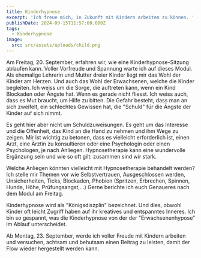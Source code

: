 ```yaml
---
title: Kinderhypnose
excerpt: 'Ich freue mich, in Zukunft mit Kindern arbeiten zu können. '
publishDate: 2024-09-15T11:57:00.000Z
tags:
  - Kinderhypnose
image:
  src: src/assets/uploads/child.png
---
```


Am Freitag, 20. September, erfahren wir, wie eine Kinderhypnose-Sitzung ablaufen kann. Voller Vorfreude und Spannung warte ich auf dieses Modul. Als ehemalige Lehrerin und Mutter dreier Kinder liegt mir das Wohl der Kinder am Herzen. Und auch das Wohl der Erwachsenen, welche die Kinder begleiten. Ich weiss um die Sorge, die auftreten kann, wenn ein Kind Blockaden oder Ängste hat. Wenn es gerade nicht fliesst. Ich weiss auch, dass es Mut braucht, um Hilfe zu bitten. Die Gefahr besteht, dass man an sich zweifelt, ein schlechtes Gewissen hat, die "Schuld" für die Ängste der Kinder auf sich nimmt.

Es geht hier aber nicht um Schuldzuweisungen. Es geht um das Interesse und die Offenheit, das Kind an die Hand zu nehmen und ihm Wege zu zeigen. Mir ist wichtig zu betonen, dass es vielleicht erforderlich ist, einen Arzt, eine Ärztin zu konsultieren oder eine Psychologin oder einen Psychologen, je nach Anliegen. Hypnosetherapie kann eine wundervolle Ergänzung sein und wie so oft gilt: zusammen sind wir stark.

Welche Anliegen könnten vielleicht mit Hypnosetherapie behandelt werden? Ich stelle mir Themen vor wie Selbstvertrauen, Ausgeschlossen werden, Unsicherheiten, Ticks, Blockaden, Phobien (Spritzen, Erbrechen, Spinnen, Hunde, Höhe, Prüfungsangst,...) Gerne berichte ich euch Genaueres nach dem Modul am Freitag.

Kinderhypnose wird als "Königsdiszplin" bezeichnet. Und dies, obwohl Kinder oft leicht Zugriff haben auf ihr kreatives und entspanntes Inneres. Ich bin so gespannt, was die Kinderhypnose von der der "Erwachsenenhypose" im Ablauf unterscheidet.

Ab Montag, 23. September, werde ich voller Freude mit Kindern arbeiten und versuchen, achtsam und behutsam einen Beitrag zu leisten, damit der Flow wieder hergestellt werden kann.
